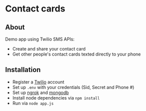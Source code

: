 # Contact cards

## About
Demo app using Twilio SMS APIs:
- Create and share your contact card
- Get other people's contact cards texted directly to your phone

## Installation
- Register a [Twilio](https://twilio.com) account
- Set up `.env` with your credentials (Sid, Secret and Phone #)
- Set up [ngrok](https://ngrok.com) and [mongodb](https://mongodb.com)
- Install node dependencies via `npm install`
- Run via `node app.js`
